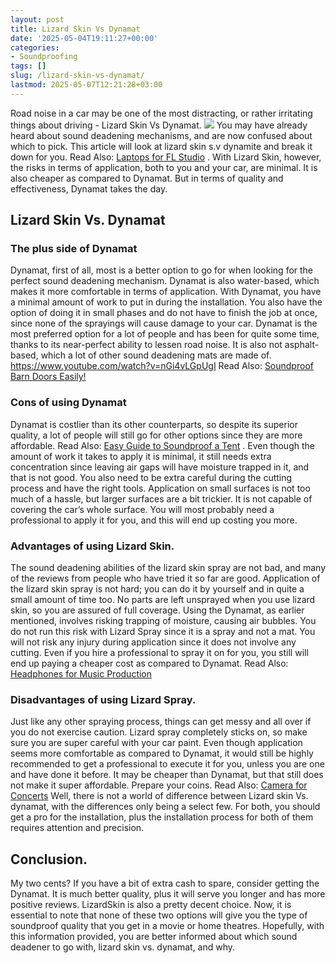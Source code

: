 ```yaml
---
layout: post
title: Lizard Skin Vs Dynamat
date: '2025-05-04T19:11:27+00:00'
categories:
- Soundproofing
tags: []
slug: /lizard-skin-vs-dynamat/
lastmod: 2025-05-07T12:21:28+03:00
---
```


Road noise in a car may be one of the most distracting, or rather irritating things about driving - Lizard Skin Vs Dynamat.
![](/assets/img/img/)
You may have already heard about sound deadening mechanisms, and are now confused about which to pick.
This article will look at lizard skin s.v dynamite and break it down for you. Read Also:
[Laptops for FL Studio](https://pestpolicy.com/best-laptops-for-fl-studio/)
.
With Lizard Skin, however, the risks in terms of application, both to you and your car, are minimal. It is also cheaper as compared to Dynamat. But in terms of quality and effectiveness, Dynamat takes the day.
## Lizard Skin Vs. Dynamat
### The plus side of Dynamat
Dynamat, first of all, most is a better option to go for when looking for the perfect sound deadening mechanism. Dynamat is also water-based, which makes it more comfortable in terms of application.
With Dynamat, you have a minimal amount of work to put in during the installation. You also have the option of doing it in small phases and do not have to finish the job at once, since none of the sprayings will cause damage to your car.
Dynamat is the most preferred option for a lot of people and has been for quite some time, thanks to its near-perfect ability to lessen road noise. It is also not asphalt-based, which a lot of other sound deadening mats are made of.
https://www.youtube.com/watch?v=nGi4vLGpUgI
Read Also:
[Soundproof Barn Doors Easily!](https://pestpolicy.com/soundproof-barn-doors/)
### Cons of using Dynamat
Dynamat is costlier than its other counterparts, so despite its superior quality, a lot of people will still go for other options since they are more affordable. Read Also:
[Easy Guide to Soundproof a Tent](https://pestpolicy.com/soundproof-a-tent/)
.
Even though the amount of work it takes to apply it is minimal, it still needs extra concentration since leaving air gaps will have moisture trapped in it, and that is not good. You also need to be extra careful during the cutting process and have the right tools.
Application on small surfaces is not too much of a hassle, but larger surfaces are a bit trickier. It is not capable of covering the car’s whole surface. You will most probably need a professional to apply it for you, and this will end up costing you more.
### Advantages of using Lizard Skin.
The sound deadening abilities of the lizard skin spray are not bad, and many of the reviews from people who have tried it so far are good.
Application of the lizard skin spray is not hard; you can do it by yourself and in quite a small amount of time too. No parts are left unsprayed when you use lizard skin, so you are assured of full coverage.
Using the Dynamat, as earlier mentioned, involves risking trapping of moisture, causing air bubbles. You do not run this risk with Lizard Spray since it is a spray and not a mat.
You will not risk any injury during application since it does not involve any cutting. Even if you hire a professional to spray it on for you, you still will end up paying a cheaper cost as compared to Dynamat.
Read Also:
[Headphones for Music Production](https://pestpolicy.com/best-headphones-for-music-production/)
### Disadvantages of using Lizard Spray.
Just like any other spraying process, things can get messy and all over if you do not exercise caution. Lizard spray completely sticks on, so make sure you are super careful with your car paint.
Even though application seems more comfortable as compared to Dynamat, it would still be highly recommended to get a professional to execute it for you, unless you are one and have done it before.
It may be cheaper than Dynamat, but that still does not make it super affordable. Prepare your coins. Read Also:
[Camera for Concerts](https://pestpolicy.com/best-camera-for-concerts/)
Well, there is not a world of difference between Lizard skin Vs. dynamat, with the differences only being a select few. For both, you should get a pro for the installation, plus the installation process for both of them requires attention and precision.
## Conclusion.
My two cents? If you have a bit of extra cash to spare, consider getting the Dynamat. It is much better quality, plus it will serve you longer and has more positive reviews. LizardSkin is also a pretty decent choice.
Now, it is essential to note that none of these two options will give you the type of soundproof quality that you get in a movie or home theatres. Hopefully, with this information provided, you are better informed about which sound deadener to go with, lizard skin vs. dynamat, and why.
